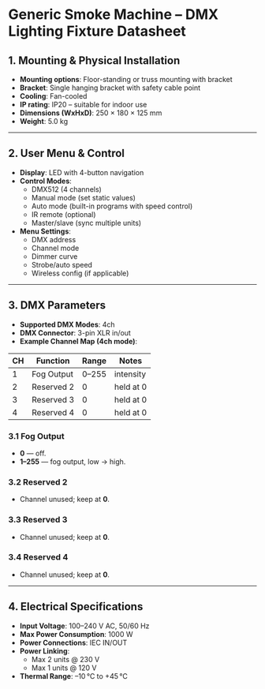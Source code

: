 # Generic Smoke Machine – DMX Lighting Fixture Datasheet

## 1. Mounting & Physical Installation

* **Mounting options**: Floor-standing or truss mounting with bracket
* **Bracket**: Single hanging bracket with safety cable point
* **Cooling**: Fan-cooled
* **IP rating**: IP20 – suitable for indoor use
* **Dimensions (WxHxD)**: 250 × 180 × 125 mm
* **Weight**: 5.0 kg

---

## 2. User Menu & Control

* **Display**: LED with 4-button navigation
* **Control Modes**:
  * DMX512 (4 channels)
  * Manual mode (set static values)
  * Auto mode (built-in programs with speed control)
  * IR remote (optional)
  * Master/slave (sync multiple units)
* **Menu Settings**:
  * DMX address
  * Channel mode
  * Dimmer curve
  * Strobe/auto speed
  * Wireless config (if applicable)

---

## 3. DMX Parameters

* **Supported DMX Modes**: 4ch
* **DMX Connector**: 3-pin XLR in/out
* **Example Channel Map (4ch mode)**:

| CH | Function    | Range | Notes |
| -- | ----------- | ----- | ----- |
| 1  | Fog Output  | 0–255 | intensity |
| 2  | Reserved 2  | 0     | held at 0 |
| 3  | Reserved 3  | 0     | held at 0 |
| 4  | Reserved 4  | 0     | held at 0 |

### 3.1 Fog Output

* **0** — off.
* **1–255** — fog output, low → high.

### 3.2 Reserved 2

* Channel unused; keep at **0**.

### 3.3 Reserved 3

* Channel unused; keep at **0**.

### 3.4 Reserved 4

* Channel unused; keep at **0**.

---

## 4. Electrical Specifications

* **Input Voltage**: 100–240 V AC, 50/60 Hz
* **Max Power Consumption**: 1000 W
* **Power Connections**: IEC IN/OUT
* **Power Linking**:
  * Max 2 units @ 230 V
  * Max 1 units @ 120 V
* **Thermal Range**: –10 °C to +45 °C

